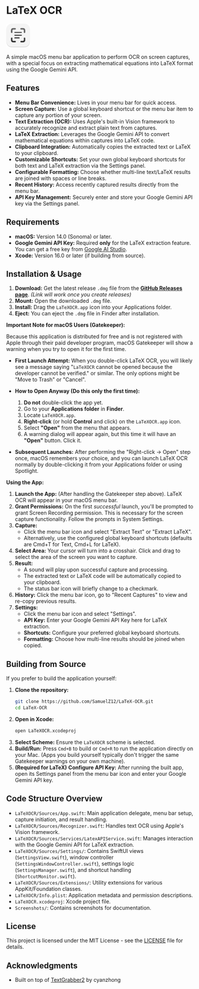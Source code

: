 # LaTeX OCR

<img src="Icon.png" alt="LaTeX OCR Icon" width="64"/>

A simple macOS menu bar application to perform OCR on screen captures, with a special focus on extracting mathematical equations into LaTeX format using the Google Gemini API.

## Features

* **Menu Bar Convenience:** Lives in your menu bar for quick access.
* **Screen Capture:** Use a global keyboard shortcut or the menu bar item to capture any portion of your screen.
* **Text Extraction (OCR):** Uses Apple's built-in Vision framework to accurately recognize and extract plain text from captures.
* **LaTeX Extraction:** Leverages the Google Gemini API to convert mathematical equations within captures into LaTeX code.
* **Clipboard Integration:** Automatically copies the extracted text or LaTeX to your clipboard.
* **Customizable Shortcuts:** Set your own global keyboard shortcuts for both text and LaTeX extraction via the Settings panel.
* **Configurable Formatting:** Choose whether multi-line text/LaTeX results are joined with spaces or line breaks.
* **Recent History:** Access recently captured results directly from the menu bar.
* **API Key Management:** Securely enter and store your Google Gemini API key via the Settings panel.

## Requirements

* **macOS:** Version 14.0 (Sonoma) or later.
* **Google Gemini API Key:** Required **only** for the LaTeX extraction feature. You can get a free key from [Google AI Studio](https://makersuite.google.com/app/apikey).
* **Xcode:** Version 16.0 or later (if building from source).

## Installation & Usage

1.  **Download:** Get the latest release `.dmg` file from the [**GitHub Releases page**](https://github.com/SamuelZ12/LaTeX-OCR/releases/latest). *(Link will work once you create releases)*
2.  **Mount:** Open the downloaded `.dmg` file.
3.  **Install:** Drag the `LaTeXOCR.app` icon into your Applications folder.
4.  **Eject:** You can eject the `.dmg` file in Finder after installation.

**Important Note for macOS Users (Gatekeeper):**

Because this application is distributed for free and is not registered with Apple through their paid developer program, macOS Gatekeeper will show a warning when you try to open it for the first time.

* **First Launch Attempt:** When you double-click LaTeX OCR, you will likely see a message saying "`LaTeXOCR` cannot be opened because the developer cannot be verified." or similar. The only options might be "Move to Trash" or "Cancel".
* **How to Open Anyway (Do this only the first time):**
    1.  **Do not** double-click the app yet.
    2.  Go to your **Applications folder** in **Finder**.
    3.  Locate `LaTeXOCR.app`.
    4.  **Right-click** (or hold **Control** and click) on the `LaTeXOCR.app` icon.
    5.  Select **"Open"** from the menu that appears.
    6.  A warning dialog will appear again, but this time it will have an **"Open"** button. Click it.

* **Subsequent Launches:** After performing the "Right-click -> Open" step once, macOS remembers your choice, and you can launch LaTeX OCR normally by double-clicking it from your Applications folder or using Spotlight.

**Using the App:**

1.  **Launch the App:** (After handling the Gatekeeper step above). LaTeX OCR will appear in your macOS menu bar.
2.  **Grant Permissions:** On the first *successful* launch, you'll be prompted to grant Screen Recording permission. This is necessary for the screen capture functionality. Follow the prompts in System Settings.
3.  **Capture:**
    * Click the menu bar icon and select "Extract Text" or "Extract LaTeX".
    * Alternatively, use the configured global keyboard shortcuts (defaults are Cmd+T for Text, Cmd+L for LaTeX).
4.  **Select Area:** Your cursor will turn into a crosshair. Click and drag to select the area of the screen you want to capture.
5.  **Result:**
    * A sound will play upon successful capture and processing.
    * The extracted text or LaTeX code will be automatically copied to your clipboard.
    * The status bar icon will briefly change to a checkmark.
6.  **History:** Click the menu bar icon, go to "Recent Captures" to view and re-copy previous results.
7.  **Settings:**
    * Click the menu bar icon and select "Settings".
    * **API Key:** Enter your Google Gemini API Key here for LaTeX extraction.
    * **Shortcuts:** Configure your preferred global keyboard shortcuts.
    * **Formatting:** Choose how multi-line results should be joined when copied.

## Building from Source

If you prefer to build the application yourself:

1.  **Clone the repository:**
    ```bash
    git clone https://github.com/SamuelZ12/LaTeX-OCR.git
    cd LaTeX-OCR
    ```
2.  **Open in Xcode:**
    ```bash
    open LaTeXOCR.xcodeproj
    ```
3.  **Select Scheme:** Ensure the `LaTeXOCR` scheme is selected.
4.  **Build/Run:** Press `Cmd+B` to build or `Cmd+R` to run the application directly on your Mac. (Apps you build yourself typically don't trigger the same Gatekeeper warnings on your own machine).
5.  **(Required for LaTeX)** **Configure API Key:** After running the built app, open its Settings panel from the menu bar icon and enter your Google Gemini API key.

## Code Structure Overview

* `LaTeXOCR/Sources/App.swift`: Main application delegate, menu bar setup, capture initiation, and result handling.
* `LaTeXOCR/Sources/Recognizer.swift`: Handles text OCR using Apple's Vision framework.
* `LaTeXOCR/Sources/Services/LatexAPIService.swift`: Manages interaction with the Google Gemini API for LaTeX extraction.
* `LaTeXOCR/Sources/Settings/`: Contains SwiftUI views (`SettingsView.swift`), window controller (`SettingsWindowController.swift`), settings logic (`SettingsManager.swift`), and shortcut handling (`ShortcutMonitor.swift`).
* `LaTeXOCR/Sources/Extensions/`: Utility extensions for various AppKit/Foundation classes.
* `LaTeXOCR/Info.plist`: Application metadata and permission descriptions.
* `LaTeXOCR.xcodeproj`: Xcode project file.
* `Screenshots/`: Contains screenshots for documentation.

## License

This project is licensed under the MIT License - see the [LICENSE](LICENSE) file for details.

## Acknowledgments

* Built on top of [TextGrabber2](https://github.com/TextGrabber2-app/TextGrabber2) by cyanzhong